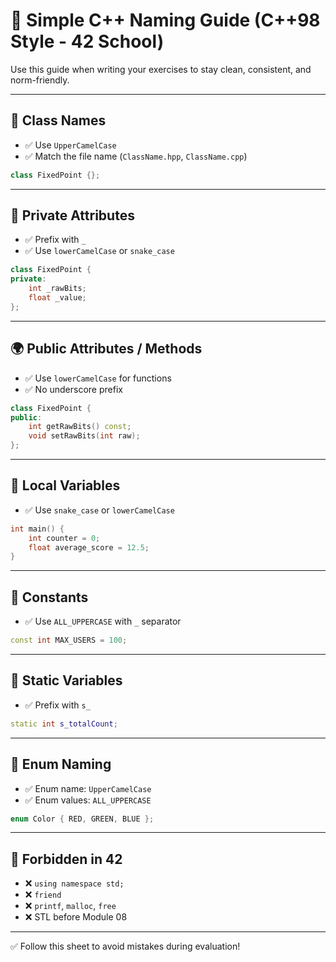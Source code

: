 # 📝 Simple C++ Naming Guide (C++98 Style - 42 School)

Use this guide when writing your exercises to stay clean, consistent, and norm-friendly.

---

## 🧱 Class Names

- ✅ Use `UpperCamelCase`
- ✅ Match the file name (`ClassName.hpp`, `ClassName.cpp`)
```cpp
class FixedPoint {};
```

---

## 🔐 Private Attributes

- ✅ Prefix with `_`
- ✅ Use `lowerCamelCase` or `snake_case`
```cpp
class FixedPoint {
private:
    int _rawBits;
    float _value;
};
```

---

## 🌍 Public Attributes / Methods

- ✅ Use `lowerCamelCase` for functions
- ✅ No underscore prefix
```cpp
class FixedPoint {
public:
    int getRawBits() const;
    void setRawBits(int raw);
};
```

---

## 🧪 Local Variables

- ✅ Use `snake_case` or `lowerCamelCase`
```cpp
int main() {
    int counter = 0;
    float average_score = 12.5;
}
```

---

## 🔢 Constants

- ✅ Use `ALL_UPPERCASE` with `_` separator
```cpp
const int MAX_USERS = 100;
```

---

## 🧷 Static Variables

- ✅ Prefix with `s_`
```cpp
static int s_totalCount;
```

---

## 🎯 Enum Naming

- ✅ Enum name: `UpperCamelCase`
- ✅ Enum values: `ALL_UPPERCASE`
```cpp
enum Color { RED, GREEN, BLUE };
```

---

## 📛 Forbidden in 42

- ❌ `using namespace std;`
- ❌ `friend`
- ❌ `printf`, `malloc`, `free`
- ❌ STL before Module 08

---

✅ Follow this sheet to avoid mistakes during evaluation!

